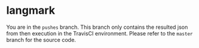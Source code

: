 # langmark

You are in the `pushes` branch. This branch only contains the resulted json from
then execution in the TravisCI environment. Please refer to the `master` branch
for the source code.
